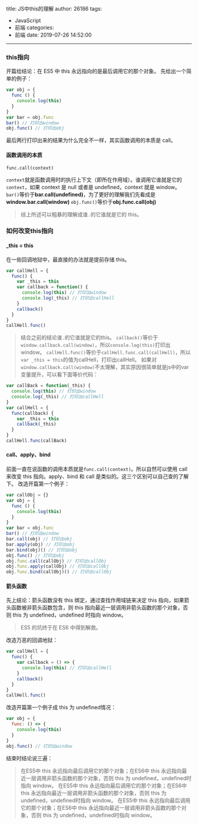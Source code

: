 title: JS中this的理解
author: 26186
tags:
  - JavaScript
  - 前端
categories:
  - 前端
date: 2019-07-26 14:52:00
---
### this指向
开篇给结论：在 ES5 中 this 永远指向的是最后调用它的那个对象。
先给出一个简单的例子：
``` javascript
var obj = {
  func () {
    console.log(this)
  }
}
var bar = obj.func
bar() // 打印出window
obj.func() // 打印出obj
```
最后两行打印出来的结果为什么完全不一样，其实函数调用的本质是 call。
#### 函数调用的本质
```
func.call(context)
```
`context`就是函数调用时的执行上下文（即所在作用域）。谁调用它谁就是它的`context`，如果 context 是 null 或者是 undefined，context 就是 window。
`bar()`等价于**bar.call(undefined)**，为了更好的理解我们先看成是**window.bar.call(window)**
`obj.func()`等价于**obj.func.call(obj)**
> 综上所述可以粗暴的理解成谁`.`的它谁就是它的 this。

### 如何改变this指向
#### _this = this
在一些回调地狱中，最直接的办法就是提前存储 this。
```javascript
var callHell = {
  func() {
    var _this = this
    var callback = function() {
      console.log(this) // 打印出window
      console.log(_this) // 打印出callHell
    }
    callback()
  }
}
callHell.func()
```
> 结合之前的结论谁`.`的它谁就是它的this。
> `callback()`等价于`window.callback.call(window)`，所以`console.log(this)`打印出window。
> `callHell.func()`等价于`callHell.func.call(callHell)`，所以`var _this = this`的值为callHell，打印出callHell。
如果对`window.callback.call(window)`不太理解，其实原因很简单就是js中的var变量提升，可以看下面等价代码：

```javascript
var callBack = function(_this) {
  console.log(this) // 打印出window
  console.log(_this) // 打印出callHell
}
var callHell = {
  func(callback) {
    var _this = this 
    callback(_this)
  }
}
callHell.func(callBack)
```
#### call、apply、bind
前面一直在说函数的调用本质就是`func.call(context)`。所以自然可以使用 call 来改变 this 指向。apply、bind 和 call 是类似的。这三个区别可以自己查的了解下。
改造开篇第一个例子：
``` javascript
var callObj = {}
var obj = {
  func () {
    console.log(this)
  }
}
var bar = obj.func
bar() // 打印出window
bar.call(obj) // 打印出obj
bar.apply(obj) // 打印出obj
bar.bind(obj)() // 打印出obj
obj.func() // 打印出obj
obj.func.call(callObj) // 打印出callObj
obj.func.apply(callObj) // 打印出callObj
obj.func.bind(callObj)() // 打印出callObj
```
#### 箭头函数
先上结论：箭头函数没有 this 绑定，通过查找作用域链来决定 this 指向，如果箭头函数被非箭头函数包含，则 this 指向最近一层调用非箭头函数的那个对象，否则 this 为 undefined，undefined 时指向 window。
> ES5 的坑终于在 ES6 中得到解救。
 
改造万恶的回调地狱：
```javascript
var callHell = {
  func() {
    var callback = () => {
      console.log(this) // 打印出callHell
    }
    callback()
  }
}
callHell.func()
```
改造开篇第一个例子成 this 为 undefined情况：
``` javascript
var obj = {
  func: () => {
    console.log(this)
  }
}
obj.func() // 打印出window
```
结束时结论说三遍：
> 在ES5中 this 永远指向最后调用它的那个对象；在ES6中 this 永远指向最近一层调用非箭头函数的那个对象，否则 this 为 undefined，undefined时指向 window。
> 在ES5中 this 永远指向最后调用它的那个对象；在ES6中 this 永远指向最近一层调用非箭头函数的那个对象，否则 this 为 undefined，undefined时指向 window。
> 在ES5中 this 永远指向最后调用它的那个对象；在ES6中 this 永远指向最近一层调用非箭头函数的那个对象，否则 this 为 undefined，undefined时指向 window。
